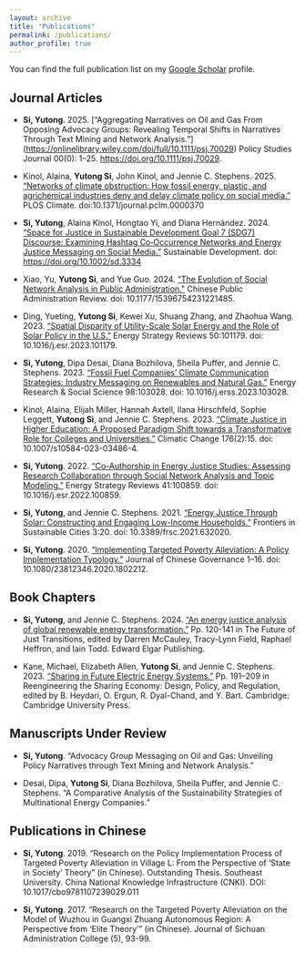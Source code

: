 ```yaml
---
layout: archive
title: "Publications"
permalink: /publications/
author_profile: true
---
```


<!--{% if author.googlescholar %}
  You can also find my articles on <u><a href="{{author.googlescholar}}">my Google Scholar profile</a>.</u>
{% endif %}

{% include base_path %}

{% for post in site.publications reversed %}
  {% include archive-single.html %}
{% endfor %} -->

You can find the full publication list on my [Google Scholar](https://scholar.google.com/citations?user=wgggEW8AAAAJ&hl=en) profile.

## Journal Articles
- **Si, Yutong**. 2025. [“Aggregating Narratives on Oil and Gas From Opposing Advocacy Groups: Revealing Temporal Shifts in Narratives Through Text Mining and Network Analysis.”] (https://onlinelibrary.wiley.com/doi/full/10.1111/psj.70029) Policy Studies Journal 00(0): 1–25. https://doi.org/10.1111/psj.70029.

- Kinol, Alaina, **Yutong Si**, John Kinol, and Jennie C. Stephens. 2025. [“Networks of climate obstruction: How fossil energy, plastic, and agrichemical industries deny and delay climate policy on social media.”](https://journals.plos.org/climate/article?id=10.1371/journal.pclm.0000370) PLOS Climate. doi:10.1371/journal.pclm.0000370
  
- **Si, Yutong**, Alaina Kinol, Hongtao Yi, and Diana Hernández. 2024. [“Space for Justice in Sustainable Development Goal 7 (SDG7) Discourse: Examining Hashtag Co‐Occurrence Networks and Energy Justice Messaging on Social Media.”](https://onlinelibrary.wiley.com/doi/10.1002/sd.3334) Sustainable Development. doi: https://doi.org/10.1002/sd.3334
  
- Xiao, Yu, **Yutong Si**, and Yue Guo. 2024. [“The Evolution of Social Network Analysis in Public Administration."](https://journals.sagepub.com/doi/10.1177/15396754231221485) Chinese Public Administration Review. doi: 10.1177/15396754231221485.

- Ding, Yueting, **Yutong Si**, Kewei Xu, Shuang Zhang, and Zhaohua Wang. 2023. [“Spatial Disparity of Utility-Scale Solar Energy and the Role of Solar Policy in the U.S.”](https://www.sciencedirect.com/science/article/pii/S2211467X23001293?dgcid=rss_sd_all) Energy Strategy Reviews 50:101179. doi: 10.1016/j.esr.2023.101179.

- **Si, Yutong**, Dipa Desai, Diana Bozhilova, Sheila Puffer, and Jennie C. Stephens. 2023. [“Fossil Fuel Companies’ Climate Communication Strategies: Industry Messaging on Renewables and Natural Gas.”](https://www.sciencedirect.com/science/article/pii/S2214629623000889) Energy Research & Social Science 98:103028. doi: 10.1016/j.erss.2023.103028.

- Kinol, Alaina, Elijah Miller, Hannah Axtell, Ilana Hirschfeld, Sophie Leggett, **Yutong Si**, and Jennie C. Stephens. 2023. [“Climate Justice in Higher Education: A Proposed Paradigm Shift towards a Transformative Role for Colleges and Universities.”](https://link.springer.com/article/10.1007/s10584-023-03486-4) Climatic Change 176(2):15. doi: 10.1007/s10584-023-03486-4.

- **Si, Yutong**. 2022. [“Co-Authorship in Energy Justice Studies: Assessing Research Collaboration through Social Network Analysis and Topic Modeling.”](https://www.sciencedirect.com/science/article/pii/S2211467X2200058X) Energy Strategy Reviews 41:100859. doi: 10.1016/j.esr.2022.100859.

- **Si, Yutong**, and Jennie C. Stephens. 2021. [“Energy Justice Through Solar: Constructing and Engaging Low-Income Households.”](https://www.frontiersin.org/articles/10.3389/frsc.2021.632020/full) Frontiers in Sustainable Cities 3:20. doi: 10.3389/frsc.2021.632020.

- **Si, Yutong**. 2020. [“Implementing Targeted Poverty Alleviation: A Policy Implementation Typology.”](https://www.tandfonline.com/doi/full/10.1080/23812346.2020.1802212) Journal of Chinese Governance 1–16. doi: 10.1080/23812346.2020.1802212.

## Book Chapters

- **Si, Yutong**, and Jennie C. Stephens. 2024. [“An energy justice analysis of global renewable energy transformation.”](https://www.elgaronline.com/edcollchap/book/9781802208757/book-part-9781802208757-14.xml?tab_body=abstract-copy1) Pp. 120-141 in The Future of Just Transitions, edited by Darren McCauley, Tracy-Lynn Field, Raphael Heffron, and Iain Todd. Edward Elgar Publishing.
  
- Kane, Michael, Elizabeth Allen, **Yutong Si**, and Jennie C. Stephens. 2023. [“Sharing in Future Electric Energy Systems.”](https://www.cambridge.org/core/books/reengineering-the-sharing-economy/sharing-in-future-electric-energy-systems/410D958C21F868F0BBC9664B0442013C) Pp. 191–209 in Reengineering the Sharing Economy: Design, Policy, and Regulation, edited by B. Heydari, O. Ergun, R. Dyal-Chand, and Y. Bart. Cambridge: Cambridge University Press.

## Manuscripts Under Review
  
- **Si, Yutong**. “Advocacy Group Messaging on Oil and Gas: Unveiling Policy Narratives through Text Mining and Network Analysis.”
  
- Desai, Dipa, **Yutong Si**, Diana Bozhilova, Sheila Puffer, and Jennie C. Stephens. “A Comparative Analysis of the Sustainability Strategies of Multinational Energy Companies.”

## Publications in Chinese

- **Si, Yutong**. 2019. “Research on the Policy Implementation Process of Targeted Poverty Alleviation in Village L: From the Perspective of ‘State in Society’ Theory” (in Chinese). Outstanding Thesis. Southeast University. China National Knowledge Infrastructure (CNKI). DOI: 10.1017/cbo9781107239029.011

- **Si, Yutong**. 2017. “Research on the Targeted Poverty Alleviation on the Model of Wuzhou in Guangxi Zhuang Autonomous Region: A Perspective from ‘Elite Theory’” (in Chinese). Journal of Sichuan Administration College (5), 93-99.



